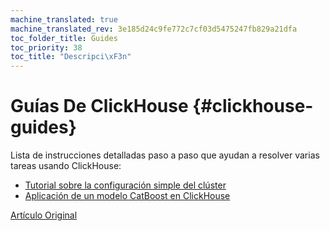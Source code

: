 ```yaml
---
machine_translated: true
machine_translated_rev: 3e185d24c9fe772c7cf03d5475247fb829a21dfa
toc_folder_title: Guides
toc_priority: 38
toc_title: "Descripci\xF3n"
---
```


# Guías De ClickHouse {#clickhouse-guides}

Lista de instrucciones detalladas paso a paso que ayudan a resolver varias tareas usando ClickHouse:

-   [Tutorial sobre la configuración simple del clúster](../getting-started/tutorial.md)
-   [Aplicación de un modelo CatBoost en ClickHouse](apply-catboost-model.md)

[Artículo Original](https://clickhouse.tech/docs/en/guides/) <!--hide-->
